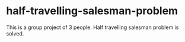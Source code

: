 # half-travelling-salesman-problem
This is a group project of 3 people. Half travelling salesman problem is solved.
